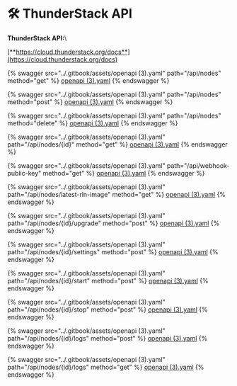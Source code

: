 # 🛠️ ThunderStack API

**ThunderStack  API:**\


[**https://cloud.thunderstack.org/docs**](https://cloud.thunderstack.org/docs)

{% swagger src="../.gitbook/assets/openapi (3).yaml" path="/api/nodes" method="get" %}
[openapi (3).yaml](<../.gitbook/assets/openapi (3).yaml>)
{% endswagger %}

{% swagger src="../.gitbook/assets/openapi (3).yaml" path="/api/nodes" method="post" %}
[openapi (3).yaml](<../.gitbook/assets/openapi (3).yaml>)
{% endswagger %}

{% swagger src="../.gitbook/assets/openapi (3).yaml" path="/api/nodes" method="delete" %}
[openapi (3).yaml](<../.gitbook/assets/openapi (3).yaml>)
{% endswagger %}

{% swagger src="../.gitbook/assets/openapi (3).yaml" path="/api/nodes/{id}" method="get" %}
[openapi (3).yaml](<../.gitbook/assets/openapi (3).yaml>)
{% endswagger %}

{% swagger src="../.gitbook/assets/openapi (3).yaml" path="/api/webhook-public-key" method="get" %}
[openapi (3).yaml](<../.gitbook/assets/openapi (3).yaml>)
{% endswagger %}

{% swagger src="../.gitbook/assets/openapi (3).yaml" path="/api/nodes/latest-rln-image" method="get" %}
[openapi (3).yaml](<../.gitbook/assets/openapi (3).yaml>)
{% endswagger %}

{% swagger src="../.gitbook/assets/openapi (3).yaml" path="/api/nodes/{id}/upgrade" method="post" %}
[openapi (3).yaml](<../.gitbook/assets/openapi (3).yaml>)
{% endswagger %}

{% swagger src="../.gitbook/assets/openapi (3).yaml" path="/api/nodes/{id}/settings" method="post" %}
[openapi (3).yaml](<../.gitbook/assets/openapi (3).yaml>)
{% endswagger %}

{% swagger src="../.gitbook/assets/openapi (3).yaml" path="/api/nodes/{id}/start" method="post" %}
[openapi (3).yaml](<../.gitbook/assets/openapi (3).yaml>)
{% endswagger %}

{% swagger src="../.gitbook/assets/openapi (3).yaml" path="/api/nodes/{id}/stop" method="post" %}
[openapi (3).yaml](<../.gitbook/assets/openapi (3).yaml>)
{% endswagger %}

{% swagger src="../.gitbook/assets/openapi (3).yaml" path="/api/nodes/{id}/logs" method="post" %}
[openapi (3).yaml](<../.gitbook/assets/openapi (3).yaml>)
{% endswagger %}

{% swagger src="../.gitbook/assets/openapi (3).yaml" path="/api/nodes/{id}/logs" method="get" %}
[openapi (3).yaml](<../.gitbook/assets/openapi (3).yaml>)
{% endswagger %}

